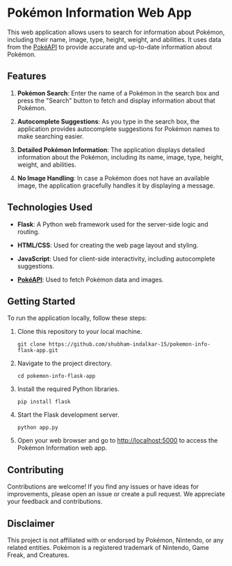 # Pokémon Information Web App

This web application allows users to search for information about Pokémon, including their name, image, type, height, weight, and abilities. It uses data from the [PokéAPI](https://pokeapi.co/) to provide accurate and up-to-date information about Pokémon.

## Features

1. **Pokémon Search**: Enter the name of a Pokémon in the search box and press the "Search" button to fetch and display information about that Pokémon.

2. **Autocomplete Suggestions**: As you type in the search box, the application provides autocomplete suggestions for Pokémon names to make searching easier.

3. **Detailed Pokémon Information**: The application displays detailed information about the Pokémon, including its name, image, type, height, weight, and abilities.

4. **No Image Handling**: In case a Pokémon does not have an available image, the application gracefully handles it by displaying a message.

## Technologies Used

- **Flask**: A Python web framework used for the server-side logic and routing.

- **HTML/CSS**: Used for creating the web page layout and styling.

- **JavaScript**: Used for client-side interactivity, including autocomplete suggestions.

- [**PokéAPI**](https://pokeapi.co/): Used to fetch Pokémon data and images.

## Getting Started

To run the application locally, follow these steps:

1. Clone this repository to your local machine.
    ```shell
    git clone https://github.com/shubham-indalkar-15/pokemon-info-flask-app.git
    ```

2. Navigate to the project directory.
    ```shell
    cd pokemon-info-flask-app
    ```

3. Install the required Python libraries.
    ```shell
    pip install flask
    ```

4. Start the Flask development server. 
    ```shell
    python app.py
    ```

5. Open your web browser and go to [http://localhost:5000](http://localhost:5000) to access the Pokémon Information web app.

## Contributing

Contributions are welcome! If you find any issues or have ideas for improvements, please open an issue or create a pull request. We appreciate your feedback and contributions.

## Disclaimer

This project is not affiliated with or endorsed by Pokémon, Nintendo, or any related entities. Pokémon is a registered trademark of Nintendo, Game Freak, and Creatures.
